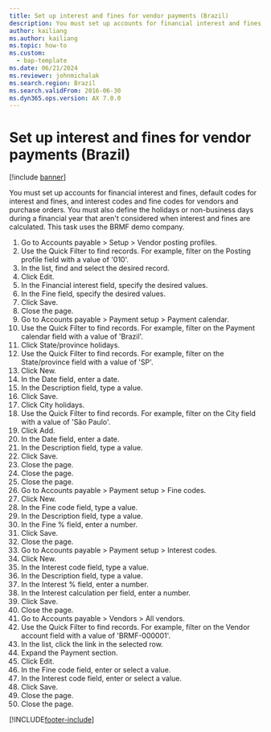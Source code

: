 ```yaml
---
title: Set up interest and fines for vendor payments (Brazil)
description: You must set up accounts for financial interest and fines, default codes for interest and fines, and interest codes and fine codes for vendors and purchase orders.
author: kailiang
ms.author: kailiang
ms.topic: how-to
ms.custom: 
  - bap-template
ms.date: 06/21/2024
ms.reviewer: johnmichalak
ms.search.region: Brazil
ms.search.validFrom: 2016-06-30
ms.dyn365.ops.version: AX 7.0.0
---
```


# Set up interest and fines for vendor payments (Brazil)

[!include [banner](../../includes/banner.md)]

You must set up accounts for financial interest and fines, default codes for interest and fines, and interest codes and fine codes for vendors and purchase orders. You must also define the holidays or non-business days during a financial year that aren't considered when interest and fines are calculated.  This task uses the BRMF demo company.

1. Go to Accounts payable > Setup > Vendor posting profiles.
2. Use the Quick Filter to find records. For example, filter on the Posting profile field with a value of '010'.
3. In the list, find and select the desired record.
4. Click Edit.
5. In the Financial interest field, specify the desired values.
6. In the Fine field, specify the desired values.
7. Click Save.
8. Close the page.
9. Go to Accounts payable > Payment setup > Payment calendar.
10. Use the Quick Filter to find records. For example, filter on the Payment calendar field with a value of 'Brazil'.
11. Click State/province holidays.
12. Use the Quick Filter to find records. For example, filter on the State/province field with a value of 'SP'.
13. Click New.
14. In the Date field, enter a date.
15. In the Description field, type a value.
16. Click Save.
17. Click City holidays.
18. Use the Quick Filter to find records. For example, filter on the City field with a value of 'São Paulo'.
19. Click Add.
20. In the Date field, enter a date.
21. In the Description field, type a value.
22. Click Save.
23. Close the page.
24. Close the page.
25. Close the page.
26. Go to Accounts payable > Payment setup > Fine codes.
27. Click New.
28. In the Fine code field, type a value.
29. In the Description field, type a value.
30. In the Fine % field, enter a number.
31. Click Save.
32. Close the page.
33. Go to Accounts payable > Payment setup > Interest codes.
34. Click New.
35. In the Interest code field, type a value.
36. In the Description field, type a value.
37. In the Interest % field, enter a number.
38. In the Interest calculation per field, enter a number.
39. Click Save.
40. Close the page.
41. Go to Accounts payable > Vendors > All vendors.
42. Use the Quick Filter to find records. For example, filter on the Vendor account field with a value of 'BRMF-000001'.
43. In the list, click the link in the selected row.
44. Expand the Payment section.
45. Click Edit.
46. In the Fine code field, enter or select a value.
47. In the Interest code field, enter or select a value.
48. Click Save.
49. Close the page.
50. Close the page.



[!INCLUDE[footer-include](../../../includes/footer-banner.md)]
